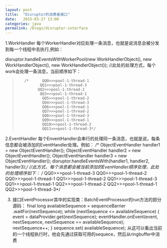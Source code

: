 ```yaml
---
layout: post
title:  "Disruptor的消费者接口"
date:   2015-03-27 13:00
categories: java
permalink: /blogs/disruptor-interface
---
```


1.WorkHandler
每个WorkerHandler对应处理一条消息，也就是说消息会被分发到每一个线程中去执行,例如：

   disruptor.handleEventsWithWorkerPool(new WorkHandlerObject(), new WorkHandlerObject(), new WorkHandlerObject());
     //此处的处理方式，每个work会处理一条消息，当前顺序如下：
   >        /*      QQ0>>>pool-1-thread-1
   >               QQ1>>>pool-1-thread-3
   >              QQ2>>>pool-1-thread-2
   >               QQ3>>>pool-1-thread-1
   >                QQ5>>>pool-1-thread-2
   >                QQ4>>>pool-1-thread-3
   >                QQ6>>>pool-1-thread-1
   >                QQ7>>>pool-1-thread-2
   >                QQ8>>>pool-1-thread-3
   >                QQ9>>>pool-1-thread-1
   >                QQ10>>>pool-1-thread-2
   >                QQ11>>>pool-1-thread-3*/

2.EventHandler
每个EnventHandler会串行的处理同一条消息，也就是说，每条信息都会被添加的EventHandler处理。例如：
/*      ObjectEventHandler handler1 = new ObjectEventHandler();
          ObjectEventHandler handler2 = new ObjectEventHandler();
          ObjectEventHandler handler3 = new ObjectEventHandler();
    disruptor.handleEventsWith(handler1, handler2, handler3);*/
 //此方式，每个消息都会被当前添加的EvenHandler顺序处理，此处的处理顺序如下：
/*                QQ0>>>pool-1-thread-3
                   QQ0>>>pool-1-thread-2
                   QQ0>>>pool-1-thread-1
                   QQ1>>>pool-1-thread-2
                   QQ1>>>pool-1-thread-3
                   QQ1>>>pool-1-thread-1
                   QQ2>>>pool-1-thread-2
                   QQ2>>>pool-1-thread-1
                   QQ2>>>pool-1-thread-3*/

3. 接口EventProcessor其中的实现类：BatchEventProcessor的run方法的部分源码：
final long availableSequence = sequenceBarrier .waitFor(nextSequence);
                    while (nextSequence <= availableSequence)
                    {
                        event = dataProvider.get(nextSequence);
                        eventHandler.onEvent(event, nextSequence, nextSequence == availableSequence);
                        nextSequence++;
                    }
                    sequence.set( availableSequence);
从这可以看出当前的一个线程执行时，他会先通过获取可用的sequece，然后从ringbuffer中消费
